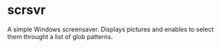 # scrsvr
A simple Windows screensaver. Displays pictures and enables to select them throught a list of glob patterns.
